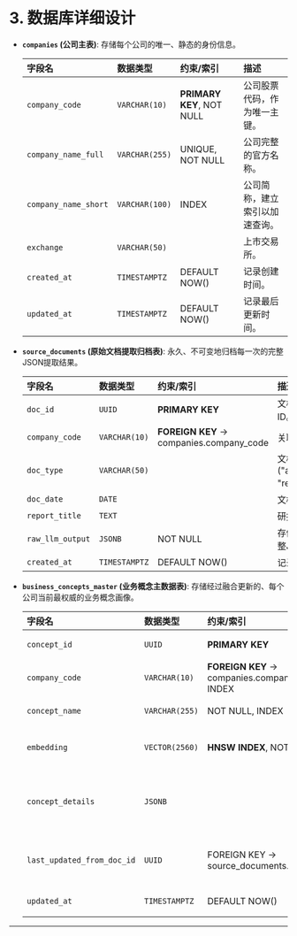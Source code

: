 # **3. 数据库详细设计**

  * **`companies` (公司主表)**: 存储每个公司的唯一、静态的身份信息。

    | 字段名 | 数据类型 | 约束/索引 | 描述 |
    | :--- | :--- | :--- | :--- |
    | `company_code` | `VARCHAR(10)` | **PRIMARY KEY**, NOT NULL | 公司股票代码，作为唯一主键。 |
    | `company_name_full` | `VARCHAR(255)` | UNIQUE, NOT NULL | 公司完整的官方名称。 |
    | `company_name_short`| `VARCHAR(100)` | INDEX | 公司简称，建立索引以加速查询。 |
    | `exchange` | `VARCHAR(50)` | | 上市交易所。 |
    | `created_at` | `TIMESTAMPTZ` | DEFAULT NOW() | 记录创建时间。 |
    | `updated_at` | `TIMESTAMPTZ` | DEFAULT NOW() | 记录最后更新时间。 |

  * **`source_documents` (原始文档提取归档表)**: 永久、不可变地归档每一次的完整JSON提取结果。

    | 字段名 | 数据类型 | 约束/索引 | 描述 |
    | :--- | :--- | :--- | :--- |
    | `doc_id` | `UUID` | **PRIMARY KEY** | 文档提取记录的唯一ID。 |
    | `company_code` | `VARCHAR(10)` | **FOREIGN KEY** -\> companies.company\_code | 关联到`companies`表。 |
    | `doc_type` | `VARCHAR(50)` | | 文档类型 ("annual\_report", "research\_report")。 |
    | `doc_date` | `DATE` | | 文档的发布日期。 |
    | `report_title` | `TEXT` | | 研报或年报的标题。 |
    | `raw_llm_output` | `JSONB` | NOT NULL | 存储从LLM返回的完整JSON。 |
    | `created_at` | `TIMESTAMPTZ` | DEFAULT NOW() | 记录归档时间。 |

  * **`business_concepts_master` (业务概念主数据表)**: 存储经过融合更新的、每个公司当前最权威的业务概念画像。

    | 字段名 | 数据类型 | 约束/索引 | 描述 |
    | :--- | :--- | :--- | :--- |
    | `concept_id` | `UUID` | **PRIMARY KEY** | 业务概念的唯一ID。 |
    | `company_code` | `VARCHAR(10)` | **FOREIGN KEY** -\> companies.company\_code, INDEX | 关联到`companies`表。 |
    | `concept_name` | `VARCHAR(255)` | NOT NULL, INDEX | 业务概念的通用名称。 |
    | `embedding` | `VECTOR(2560)` | **HNSW INDEX**, NOT NULL | 存储由Qwen Embedding模型生成的向量。 |
    | `concept_details` | `JSONB` | | 存储该概念的所有其他详细信息 (`description`, `category`, `metrics`等)。 |
    | `last_updated_from_doc_id` | `UUID` | FOREIGN KEY -\> source\_documents.doc\_id | 指向`source_documents`表，用于追溯最新信息来源。 |
    | `updated_at` | `TIMESTAMPTZ` | DEFAULT NOW() | 记录该概念的最后更新时间。 |

-----
